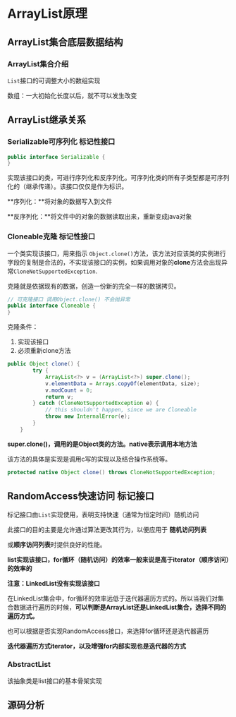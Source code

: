 # ArrayList原理

## ArrayList集合底层数据结构

### ArrayList集合介绍

`List`接口的可调整大小的数组实现

数组：一大初始化长度以后，就不可以发生改变



## ArrayList继承关系

### Serializable可序列化 标记性接口

```java
public interface Serializable {
}
```

实现该接口的类，可进行序列化和反序列化。可序列化类的所有子类型都是可序列化的（继承传递）。该接口仅仅是作为标识。

**序列化：**将对象的数据写入到文件

**反序列化：**将文件中的对象的数据读取出来，重新变成java对象



### Cloneable克隆 标记性接口

一个类实现该接口，用来指示 `Object.clone()`方法，该方法对应该类的实例进行字段的复制是合法的，不实现该接口的实例，如果调用对象的**clone**方法会出现异常`CloneNotSupportedException`.

克隆就是依据现有的数据，创造一份新的完全一样的数据拷贝。

```java
// 可克隆接口 调用Object.clone() 不会抛异常
public interface Cloneable {
}
```

克隆条件：

1. 实现该接口
2. 必须重新clone方法

```java
public Object clone() {
        try {
            ArrayList<?> v = (ArrayList<?>) super.clone();
            v.elementData = Arrays.copyOf(elementData, size);
            v.modCount = 0;
            return v;
        } catch (CloneNotSupportedException e) {
            // this shouldn't happen, since we are Cloneable
            throw new InternalError(e);
        }
    }
```

**super.clone()，调用的是Object类的方法。native表示调用本地方法**

该方法的具体是实现是调用c写的实现以及结合操作系统等。

```java
protected native Object clone() throws CloneNotSupportedException;
```



## RandomAccess快速访问 标记接口

标记接口由`List`实现使用，表明支持快速（通常为恒定时间）随机访问

此接口的目的主要是允许通过算法更改其行为，以便应用于 **随机访问列表**

或**顺序访问列表**时提供良好的性能。

**list实现该接口，for循环（随机访问）的效率一般来说是高于iterator（顺序访问）的效率的**

**注意：LinkedList没有实现该接口**

在LinkedList集合中，for循环的效率远低于迭代器遍历方式的。所以当我们对集合数据进行遍历的时候，**可以判断是ArrayList还是LinkedList集合，选择不同的遍历方式。**

也可以根据是否实现RandomAccess接口，来选择for循环还是迭代器遍历



**迭代器遍历方式iterator，以及增强for内部实现也是迭代器的方式**



### AbstractList 

该抽象类是list接口的基本骨架实现





## 源码分析

























